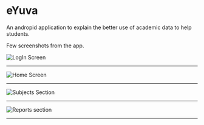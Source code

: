 # eYuva
An andropid application to explain the better use of academic data to help students.

Few screenshots from the app.

![LogIn Screen](https://c1.staticflickr.com/6/5171/29371301944_26fcecc3af_b.jpg)

***

![Home Screen](https://c5.staticflickr.com/6/5349/29885332652_cf94ecfed1_b.jpg)

***

![Subjects Section](https://c3.staticflickr.com/9/8332/29371302034_84fa88096f_b.jpg)

***

![Reports section](https://c3.staticflickr.com/6/5605/29885332802_27f125df5b_b.jpg)

***
